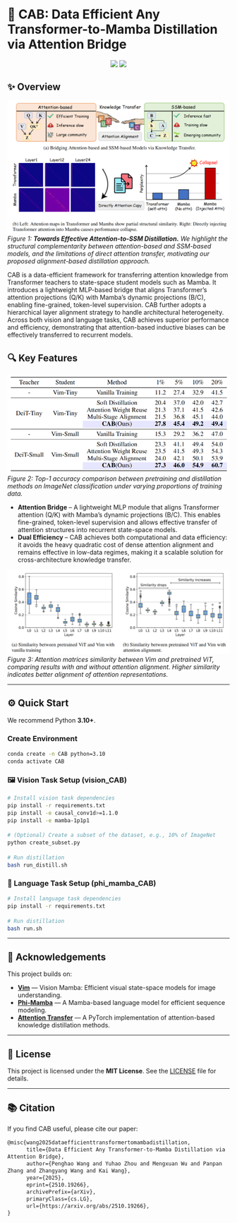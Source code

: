 # 🚕 CAB: Data Efficient Any Transformer-to-Mamba Distillation via Attention Bridge
<div align="center">

<a href='https://arxiv.org/pdf/2510.19266'><img src='https://img.shields.io/badge/arXiv-2510.19266-%23B31B1B?logo=arxiv'></a>
<a href='LICENSE'><img src='https://img.shields.io/badge/License-MIT-green.svg'></a>
</div>

## ✨ Overview
![CAB Overview](figures/intro.png)
*Figure 1: **Towards Effective Attention-to-SSM Distillation.**
We highlight the structural complementarity between attention-based and SSM-based models, and the limitations of direct attention transfer, motivating our proposed alignment-based distillation approach.*

CAB is a data-efficient framework for transferring attention knowledge from Transformer teachers to state-space student models such as Mamba.
It introduces a lightweight MLP-based bridge that aligns Transformer’s attention projections (Q/K) with Mamba’s dynamic projections (B/C), enabling fine-grained, token-level supervision.
CAB further adopts a hierarchical layer alignment strategy to handle architectural heterogeneity.
Across both vision and language tasks, CAB achieves superior performance and efficiency, demonstrating that attention-based inductive biases can be effectively transferred to recurrent models.
## 🔍 Key Features
![Results](figures/results.png)
*Figure 2: Top-1 accuracy comparison between pretraining and distillation methods on ImageNet classification under varying proportions of training data.*
- **Attention Bridge** – A lightweight MLP module that aligns Transformer attention (Q/K) with Mamba’s dynamic projections (B/C). This enables fine-grained, token-level supervision and allows effective transfer of attention structures into recurrent state-space models.
- **Dual Efficiency** – CAB achieves both computational and data efficiency: it avoids the heavy quadratic cost of dense attention alignment and remains effective in low-data regimes, making it a scalable solution for cross-architecture knowledge transfer.

![sim](figures/sim.png)
*Figure 3:   Attention matrices similarity between Vim and pretrained ViT, comparing results with and without attention alignment. 
  Higher similarity indicates better alignment of attention representations.*

---

## ⚙️ Quick Start
We recommend Python **3.10+**.

###  Create Environment
```bash
conda create -n CAB python=3.10
conda activate CAB
````

### 🖼️ Vision Task Setup (vision_CAB)
```bash
# Install vision task dependencies
pip install -r requirements.txt
pip install -e causal_conv1d>=1.1.0
pip install -e mamba-1p1p1

# (Optional) Create a subset of the dataset, e.g., 10% of ImageNet
python create_subset.py 

# Run distillation
bash run_distill.sh
```
### 💬 Language Task Setup (phi_mamba_CAB)
```bash
# Install language task dependencies
pip install -r requirements.txt

# Run distillation
bash run.sh
```

---

## 🤝 Acknowledgements

This project builds on:

* [**Vim**](https://github.com/hustvl/Vim) — Vision Mamba: Efficient visual state-space models for image understanding.  
* [**Phi-Mamba**](https://github.com/goombalab/phi-mamba) — A Mamba-based language model for efficient sequence modeling.
* [**Attention Transfer**](https://github.com/alexlioralexli/attention-transfer) — A PyTorch implementation of attention-based knowledge distillation methods.

---

## 📄 License

This project is licensed under the **MIT License**. See the [LICENSE](LICENSE) file for details.

---

## 📚 Citation
If you find CAB useful, please cite our paper:

```
@misc{wang2025dataefficienttransformertomambadistillation,
      title={Data Efficient Any Transformer-to-Mamba Distillation via Attention Bridge}, 
      author={Penghao Wang and Yuhao Zhou and Mengxuan Wu and Panpan Zhang and Zhangyang Wang and Kai Wang},
      year={2025},
      eprint={2510.19266},
      archivePrefix={arXiv},
      primaryClass={cs.LG},
      url={https://arxiv.org/abs/2510.19266}, 
}
```

